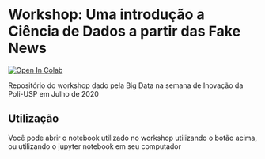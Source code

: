 # Workshop: Uma introdução a Ciência de Dados a partir das Fake News

[![Open In Colab](https://colab.research.google.com/assets/colab-badge.svg)](https://colab.research.google.com/github/vitorhi/Workshop_bigdata/blob/master/Detector_Fake_News_aula.ipynb)

Repositório do workshop dado pela Big Data na semana de Inovação da Poli-USP em Julho de 2020


## Utilização
Você pode abrir o notebook utilizado no workshop utilizando o botão acima, ou utilizando o jupyter notebook em seu computador

